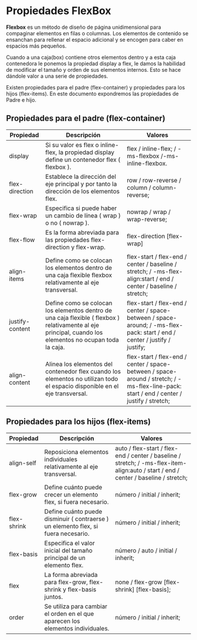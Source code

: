 # Propiedades FlexBox

**Flexbox** es un método de diseño de página unidimensional para compaginar elementos en filas o columnas. Los elementos de contenido se ensanchan para rellenar el espacio adicional y se encogen para caber en espacios más pequeños. 

Cuando a una caja(box) contiene otros elementos dentro y a esta caja contenedora le ponemos la propiedad display a flex, le damos la habilidad de modificar el tamaño y orden de sus elementos internos. Esto se hace dándole valor a una serie de propiedades. 

Existen propiedades para el padre (flex-container) y propiedades para los hijos (flex-items). En este documento expondremos las propiedades de Padre e hijo.

## Propiedades para el padre (flex-container) 


| Propiedad | Descripción | Valores |
|---|---|---|
| display | Si su valor es flex o inline-flex, la propiedad display define un contenedor flex ( flexbox ).  | flex / inline-flex; / -ms-flexbox /-ms-inline-flexbox. |
| flex-direction | Establece la dirección del eje principal y por tanto la dirección de los elementos flex. | row / row-reverse / column / column-reverse; |
| flex-wrap | Especifica si puede haber un cambio de línea ( wrap ) o no ( nowrap ). | nowrap / wrap / wrap-reverse; |
| flex-flow | Es la forma abreviada para las propiedades flex-direction y flex-wrap. | flex-direction [flex-wrap]  |
| align-items | Define como se colocan los elementos dentro de una caja flexible flexbox relativamente al eje transversal. | flex-start / flex-end / center / baseline / stretch; / -ms-flex-align:start / end / center / baseline / stretch;  |
| justify-content | Define como se colocan los elementos dentro de una caja flexible ( flexbox ) relativamente al eje principal, cuando los elementos no ocupan toda la caja. | flex-start / flex-end / center / space-between / space-around; / -ms-flex-pack: start / end / center / justify / justify;  |
| align-content | Alinea los elementos del contenedor flex cuando los elementos no utilizan todo el espacio disponible en el eje transversal. |  flex-start / flex-end / center / space-between / space-around / stretch; / -ms-flex-line-pack: start / end / center / justify / stretch; |

## Propiedades para los hijos (flex-items)

| Propiedad | Descripción | Valores |
|---|---|---|
| align-self | Reposiciona elementos individuales relativamente al eje transversal. | auto / flex-start / flex-end / center / baseline / stretch; / -ms-flex-item-align:auto / start / end / center / baseline / stretch;  |
| flex-grow | Define cuánto puede crecer un elemento flex, si fuera necesario. | número / initial / inherit; |
| flex-shrink | Define cuánto puede disminuir ( contraerse ) un elemento flex, si fuera necesario. | número / initial / inherit;  |
| flex-basis | Especifica el valor inicial del tamaño principal de un elemento flex. |número / auto / initial / inherit; |
| flex | La forma abreviada para flex-grow, flex-shrink y flex-basis juntos. |  none / flex-grow [flex-shrink] [flex-basis]; |
| order | Se utiliza para cambiar el orden en el que aparecen los elementos individuales. | número / initial / inherit; |
